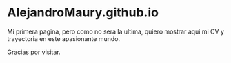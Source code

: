 # AlejandroMaury.github.io

Mi primera pagina, pero como no sera la ultima, quiero mostrar aqui mi CV y trayectoria en este apasionante mundo.


Gracias por visitar.
